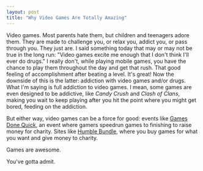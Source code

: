 ```yaml
---
layout: post
title: "Why Video Games Are Totally Amazing"
---
```


Video games. Most parents hate them, but children and teenagers adore them. They are made to challenge you, or relax you, addict you, or pass through you. They just are. I said something today that may or may not be true in the long run: "Video games excite me enough that I don't think I'll ever do drugs." I really don't, while playing mobile games, you have the chance to play them throughout the day and get that rush. That good feeling of accomplishment after beating a level. It's great! Now the downside of this is the latter: addiction with video games and/or drugs. What I'm saying is full addiction to video games. I mean, some games are even designed to be addictive, like *Candy Crush* and *Clash of Clans*, making you wait to keep playing after you hit the point where you might get bored, feeding on the addiction.

But either way, video games can be a force for good: events like [Games Done Quick](https://gamesdonequick.com/), an event where gamers speedrun games to finishing to raise money for charity. Sites like [Humble Bundle](https://www.humblebundle.com/), where you buy games for what you want and give money to charity.

Games are awesome.

You've gotta admit.